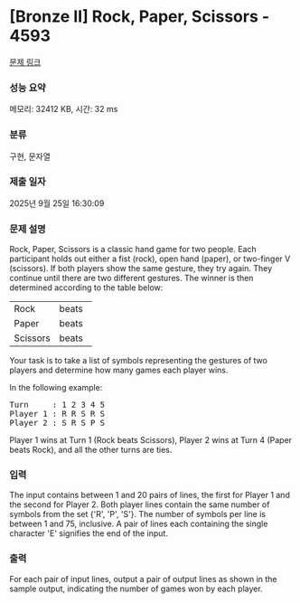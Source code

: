 # [Bronze II] Rock, Paper, Scissors - 4593 

[문제 링크](https://www.acmicpc.net/problem/4593) 

### 성능 요약

메모리: 32412 KB, 시간: 32 ms

### 분류

구현, 문자열

### 제출 일자

2025년 9월 25일 16:30:09

### 문제 설명

<p>Rock, Paper, Scissors is a classic hand game for two people. Each participant holds out either a fist (rock), open hand (paper), or two-finger V (scissors). If both players show the same gesture, they try again. They continue until there are two different gestures. The winner is then determined according to the table below:</p>

<table class="table table-bordered" style="width:29%">
	<tbody>
		<tr>
			<td>Rock</td>
			<td>beats</td>
			<td>Scissors</td>
		</tr>
		<tr>
			<td>Paper</td>
			<td>beats</td>
			<td>Rock</td>
		</tr>
		<tr>
			<td>Scissors</td>
			<td>beats</td>
			<td>Paper</td>
		</tr>
	</tbody>
</table>

<p>Your task is to take a list of symbols representing the gestures of two players and determine how many games each player wins.</p>

<p>In the following example:</p>

<pre>Turn     : 1 2 3 4 5
Player 1 : R R S R S
Player 2 : S R S P S</pre>

<p>Player 1 wins at Turn 1 (Rock beats Scissors), Player 2 wins at Turn 4 (Paper beats Rock), and all the other turns are ties.</p>

### 입력 

 <p>The input contains between 1 and 20 pairs of lines, the first for Player 1 and the second for Player 2. Both player lines contain the same number of symbols from the set {'R', 'P', 'S'}.  The number of symbols per line is between 1 and 75, inclusive.  A pair of lines each containing the single character 'E' signifies the end of the input.</p>

### 출력 

 <p>For each pair of input lines, output a pair of output lines as shown in the sample output, indicating the number of games won by each player.</p>

